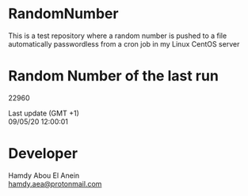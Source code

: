 # RandomNumber    
This is a test repository where a random number is pushed to a file automatically passwordless from a cron job in my Linux CentOS server    
# Random Number of the last run   
22960
      
Last update (GMT +1)    
09/05/20 12:00:01
# Developer    
Hamdy Abou El Anein   
hamdy.aea@protonmail.com
